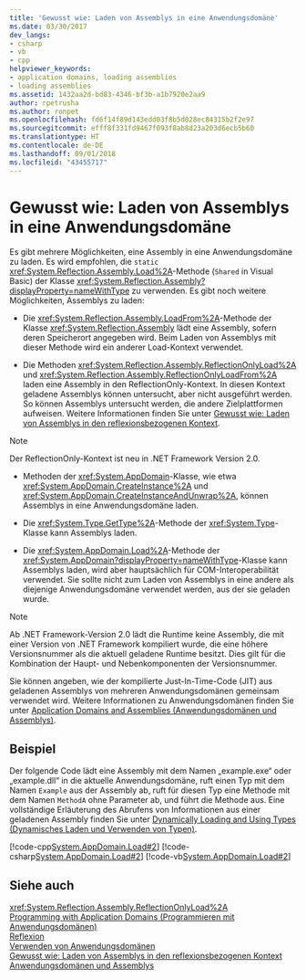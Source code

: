 ```yaml
---
title: 'Gewusst wie: Laden von Assemblys in eine Anwendungsdomäne'
ms.date: 03/30/2017
dev_langs:
- csharp
- vb
- cpp
helpviewer_keywords:
- application domains, loading assemblies
- loading assemblies
ms.assetid: 1432aa2d-bd83-4346-bf3b-a1b7920e2aa9
author: rpetrusha
ms.author: ronpet
ms.openlocfilehash: fd6f14f89d143edd03f8b5d028ec84315b2f2e97
ms.sourcegitcommit: efff8f331fd9467f093f8ab8d23a203d6ecb5b60
ms.translationtype: HT
ms.contentlocale: de-DE
ms.lasthandoff: 09/01/2018
ms.locfileid: "43455717"
---
```

# <a name="how-to-load-assemblies-into-an-application-domain"></a>Gewusst wie: Laden von Assemblys in eine Anwendungsdomäne
Es gibt mehrere Möglichkeiten, eine Assembly in eine Anwendungsdomäne zu laden. Es wird empfohlen, die `static` <xref:System.Reflection.Assembly.Load%2A>-Methode (`Shared` in Visual Basic) der Klasse <xref:System.Reflection.Assembly?displayProperty=nameWithType> zu verwenden. Es gibt noch weitere Möglichkeiten, Assemblys zu laden:  
  
-   Die <xref:System.Reflection.Assembly.LoadFrom%2A>-Methode der Klasse <xref:System.Reflection.Assembly> lädt eine Assembly, sofern deren Speicherort angegeben wird. Beim Laden von Assemblys mit dieser Methode wird ein anderer Load-Kontext verwendet.  
  
-   Die Methoden <xref:System.Reflection.Assembly.ReflectionOnlyLoad%2A> und <xref:System.Reflection.Assembly.ReflectionOnlyLoadFrom%2A> laden eine Assembly in den ReflectionOnly-Kontext. In diesen Kontext geladene Assemblys können untersucht, aber nicht ausgeführt werden. So können Assemblys untersucht werden, die andere Zielplattformen aufweisen. Weitere Informationen finden Sie unter [Gewusst wie: Laden von Assemblys in den reflexionsbezogenen Kontext](../../../docs/framework/reflection-and-codedom/how-to-load-assemblies-into-the-reflection-only-context.md).  
  
> [!NOTE]
>  Der ReflectionOnly-Kontext ist neu in .NET Framework Version 2.0.  
  
-   Methoden der <xref:System.AppDomain>-Klasse, wie etwa <xref:System.AppDomain.CreateInstance%2A> und <xref:System.AppDomain.CreateInstanceAndUnwrap%2A>, können Assemblys in eine Anwendungsdomäne laden.  
  
-   Die <xref:System.Type.GetType%2A>-Methode der <xref:System.Type>-Klasse kann Assemblys laden.  
  
-   Die <xref:System.AppDomain.Load%2A>-Methode der <xref:System.AppDomain?displayProperty=nameWithType>-Klasse kann Assemblys laden, wird aber hauptsächlich für COM-Interoperabilität verwendet. Sie sollte nicht zum Laden von Assemblys in eine andere als diejenige Anwendungsdomäne verwendet werden, aus der sie geladen wurde.  
  
> [!NOTE]
>  Ab .NET Framework-Version 2.0 lädt die Runtime keine Assembly, die mit einer Version von .NET Framework kompiliert wurde, die eine höhere Versionsnummer als die aktuell geladene Runtime besitzt. Dies gilt für die Kombination der Haupt- und Nebenkomponenten der Versionsnummer.  
  
 Sie können angeben, wie der kompilierte Just-In-Time-Code (JIT) aus geladenen Assemblys von mehreren Anwendungsdomänen gemeinsam verwendet wird. Weitere Informationen zu Anwendungsdomänen finden Sie unter [Application Domains and Assemblies (Anwendungsdomänen und Assemblys)](https://msdn.microsoft.com/library/433b04ae-4ba8-4849-9dbd-79194f240346).  
  
## <a name="example"></a>Beispiel  
 Der folgende Code lädt eine Assembly mit dem Namen „example.exe“ oder „example.dll“ in die aktuelle Anwendungsdomäne, ruft einen Typ mit dem Namen `Example` aus der Assembly ab, ruft für diesen Typ eine Methode mit dem Namen `MethodA` ohne Parameter ab, und führt die Methode aus. Eine vollständige Erläuterung des Abrufens von Informationen aus einer geladenen Assembly finden Sie unter [Dynamically Loading and Using Types (Dynamisches Laden und Verwenden von Typen)](../../../docs/framework/reflection-and-codedom/dynamically-loading-and-using-types.md).  
  
 [!code-cpp[System.AppDomain.Load#2](../../../samples/snippets/cpp/VS_Snippets_CLR_System/system.appdomain.load/cpp/source2.cpp#2)]
 [!code-csharp[System.AppDomain.Load#2](../../../samples/snippets/csharp/VS_Snippets_CLR_System/system.appdomain.load/cs/source2.cs#2)]
 [!code-vb[System.AppDomain.Load#2](../../../samples/snippets/visualbasic/VS_Snippets_CLR_System/system.appdomain.load/vb/source2.vb#2)]  
  
## <a name="see-also"></a>Siehe auch  
 <xref:System.Reflection.Assembly.ReflectionOnlyLoad%2A>  
 [Programming with Application Domains (Programmieren mit Anwendungsdomänen)](application-domains.md#programming-with-application-domains)  
 [Reflexion](../../../docs/framework/reflection-and-codedom/reflection.md)  
 [Verwenden von Anwendungsdomänen](../../../docs/framework/app-domains/use.md)  
 [Gewusst wie: Laden von Assemblys in den reflexionsbezogenen Kontext](../../../docs/framework/reflection-and-codedom/how-to-load-assemblies-into-the-reflection-only-context.md)  
 [Anwendungsdomänen und Assemblys](https://msdn.microsoft.com/library/433b04ae-4ba8-4849-9dbd-79194f240346)
